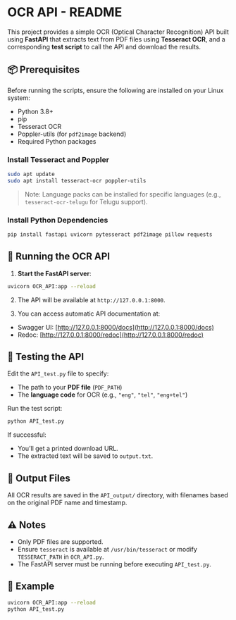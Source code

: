 # OCR API - README

This project provides a simple OCR (Optical Character Recognition) API built using **FastAPI** that extracts text from PDF files using **Tesseract OCR**, and a corresponding **test script** to call the API and download the results.

## 📦 Prerequisites

Before running the scripts, ensure the following are installed on your Linux system:

- Python 3.8+
- pip
- Tesseract OCR
- Poppler-utils (for `pdf2image` backend)
- Required Python packages

### Install Tesseract and Poppler

```bash
sudo apt update
sudo apt install tesseract-ocr poppler-utils
```

> Note: Language packs can be installed for specific languages (e.g., `tesseract-ocr-telugu` for Telugu support).

### Install Python Dependencies

```bash
pip install fastapi uvicorn pytesseract pdf2image pillow requests
```

## 🚀 Running the OCR API

1. **Start the FastAPI server**:

```bash
uvicorn OCR_API:app --reload
```

2. The API will be available at `http://127.0.0.1:8000`.

3. You can access automatic API documentation at:

- Swagger UI: [http://127.0.0.1:8000/docs](http://127.0.0.1:8000/docs)
- Redoc: [http://127.0.0.1:8000/redoc](http://127.0.0.1:8000/redoc)

## 🧪 Testing the API

Edit the `API_test.py` file to specify:

- The path to your **PDF file** (`PDF_PATH`)
- The **language code** for OCR (e.g., `"eng"`, `"tel"`, `"eng+tel"`)

Run the test script:

```bash
python API_test.py
```

If successful:
- You’ll get a printed download URL.
- The extracted text will be saved to `output.txt`.

## 📁 Output Files

All OCR results are saved in the `API_output/` directory, with filenames based on the original PDF name and timestamp.

## ⚠️ Notes

- Only PDF files are supported.
- Ensure `tesseract` is available at `/usr/bin/tesseract` or modify `TESSERACT_PATH` in `OCR_API.py`.
- The FastAPI server must be running before executing `API_test.py`.

## 📌 Example

```bash
uvicorn OCR_API:app --reload
python API_test.py
```
